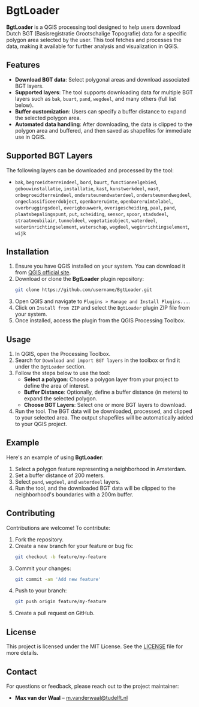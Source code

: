 # BgtLoader

**BgtLoader** is a QGIS processing tool designed to help users download Dutch BGT (Basisregistratie Grootschalige Topografie) data for a specific polygon area selected by the user. This tool fetches and processes the data, making it available for further analysis and visualization in QGIS.

## Features

- **Download BGT data**: Select polygonal areas and download associated BGT layers.
- **Supported layers**: The tool supports downloading data for multiple BGT layers such as `bak`, `buurt`, `pand`, `wegdeel`, and many others (full list below).
- **Buffer customization**: Users can specify a buffer distance to expand the selected polygon area.
- **Automated data handling**: After downloading, the data is clipped to the polygon area and buffered, and then saved as shapefiles for immediate use in QGIS.

## Supported BGT Layers

The following layers can be downloaded and processed by the tool:
- `bak`, `begroeidterreindeel`, `bord`, `buurt`, `functioneelgebied`, `gebouwinstallatie`, `installatie`, `kast`, `kunstwerkdeel`, `mast`, `onbegroeidterreindeel`, `ondersteunendwaterdeel`, `ondersteunendwegdeel`, `ongeclassificeerdobject`, `openbareruimte`, `openbareruimtelabel`, `overbruggingsdeel`, `overigbouwwerk`, `overigescheiding`, `paal`, `pand`, `plaatsbepalingspunt`, `put`, `scheiding`, `sensor`, `spoor`, `stadsdeel`, `straatmeubilair`, `tunneldeel`, `vegetatieobject`, `waterdeel`, `waterinrichtingselement`, `waterschap`, `wegdeel`, `weginrichtingselement`, `wijk`

## Installation

1. Ensure you have QGIS installed on your system. You can download it from [QGIS official site](https://qgis.org/).
2. Download or clone the **BgtLoader** plugin repository:
    ```bash
    git clone https://github.com/username/BgtLoader.git
    ```
3. Open QGIS and navigate to `Plugins > Manage and Install Plugins...`.
4. Click on `Install from ZIP` and select the `BgtLoader` plugin ZIP file from your system.
5. Once installed, access the plugin from the QGIS Processing Toolbox.

## Usage

1. In QGIS, open the Processing Toolbox.
2. Search for `Download and import BGT layers` in the toolbox or find it under the `BgtLoader` section.
3. Follow the steps below to use the tool:
    - **Select a polygon**: Choose a polygon layer from your project to define the area of interest.
    - **Buffer Distance**: Optionally, define a buffer distance (in meters) to expand the selected polygon.
    - **Choose BGT Layers**: Select one or more BGT layers to download.
4. Run the tool. The BGT data will be downloaded, processed, and clipped to your selected area. The output shapefiles will be automatically added to your QGIS project.

## Example

Here's an example of using **BgtLoader**:
1. Select a polygon feature representing a neighborhood in Amsterdam.
2. Set a buffer distance of 200 meters.
3. Select `pand`, `wegdeel`, and `waterdeel` layers.
4. Run the tool, and the downloaded BGT data will be clipped to the neighborhood's boundaries with a 200m buffer.

## Contributing

Contributions are welcome! To contribute:
1. Fork the repository.
2. Create a new branch for your feature or bug fix:
    ```bash
    git checkout -b feature/my-feature
    ```
3. Commit your changes:
    ```bash
    git commit -am 'Add new feature'
    ```
4. Push to your branch:
    ```bash
    git push origin feature/my-feature
    ```
5. Create a pull request on GitHub.

## License

This project is licensed under the MIT License. See the [LICENSE](LICENSE) file for more details.

## Contact

For questions or feedback, please reach out to the project maintainer:
- **Max van der Waal** – m.vanderwaal@tudelft.nl
